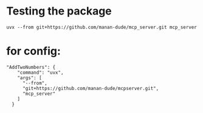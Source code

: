 # Testing the package
```
uvx --from git+https://github.com/manan-dude/mcp_server.git mcp_server
```

# for config:
```
"AddTwoNumbers": {
    "command": "uvx",
    "args": [
      "--from",
      "git+https://github.com/manan-dude/mcpserver.git",
      "mcp_server"
    ]
  }
```